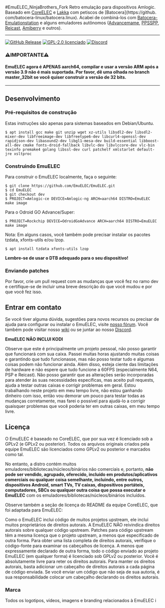 #EmuELEC_NinjaBrothers_Fork
Retro emulação para dispositivos Amlogic.
Baseado em [CoreELEC](https://github.com/CoreELEC/CoreELEC) e [Lakka](https://github.com/libretro/Lakka-LibreELEC) com petiscos de [Batocera](https://github. com/batocera-linux/batocera.linux). Acabei de combiná-los com [Batocera-Emulationstation](https://github.com/batocera-linux/batocera-emulationstation) e alguns emuladores autônomos ([Advancemame](https://github.com/amadvance/advancemame), [ PPSSPP](https://github.com/hrydgard/ppsspp), [Reicast](https://github.com/reicast/reicast-emulator), [Amiberry](https://github.com/midwan/amiberry ) e outros).

---
[![GitHub Release](https://img.shields.io/github/release/EmuELEC/EmuELEC.svg)](https://github.com/EmuELEC/EmuELEC/releases/latest)
[![GPL-2.0 licenciado](https://shields.io/badge/license-GPL2-blue)](https://github.com/EmuELEC/EmuELEC/blob/master/licenses/GPL2.txt)
[![Discord](https://img.shields.io/badge/chat-on%20discord-7289da.svg?logo=discord)](https://discord.gg/cbgtJTu)

### ⚠️**IMPORTANTE**⚠️
#### EmuELEC agora é APENAS aarch64, compilar e usar a versão ARM após a versão 3.9 não é mais suportada. Por favor, dê uma olhada no branch master_32bit se você quiser construir a versão de 32 bits.

---
## Desenvolvimento

### Pré-requisitos de construção

Estas instruções são apenas para sistemas baseados em Debian/Ubuntu.

```
$ apt install gcc make git unzip wget xz-utils libsdl2-dev libsdl2-mixer-dev libfreeimage-dev libfreetype6-dev libcurl4-openssl-dev rapidjson-dev libasound2-dev libgl1-mesa-dev build-essential libboost-all-dev cmake fonts-droid-fallback libvlc-dev libvlccore-dev vlc-bin texinfo premake4 golang libssl-dev curl patchelf xmlstarlet default-jre xsltproc
```

### Construindo EmuELEC
Para construir o EmuELEC localmente, faça o seguinte:

```
$ git clone https://github.com/EmuELEC/EmuELEC.git
$ cd EmuELEC
$ git checkout dev
$ PROJECT=Amlogic-ce DEVICE=Amlogic-ng ARCH=aarch64 DISTRO=EmuELEC make image
```

Para o Odroid GO Advance/Super:
```
$ PROJECT=Rockchip DEVICE=OdroidGoAdvance ARCH=aarch64 DISTRO=EmuELEC make image
```

Nota: Em alguns casos, você também pode precisar instalar os pacotes tzdata, xfonts-utils e/ou lzop.
```
$ apt install tzdata xfonts-utils lzop
```


**Lembre-se de usar o DTB adequado para o seu dispositivo!**

### Enviando patches
Por favor, crie um pull request com as mudanças que você fez no ramo dev e certifique-se de incluir uma breve descrição do que você mudou e por que você fez isso.

## Entrar em contato
Se você tiver alguma dúvida, sugestões para novos recursos ou precisar de ajuda para configurar ou instalar o EmuELEC, visite [nosso fórum](https://emuelec.discourse.group/). Você também pode visitar nosso [wiki](https://github.com/EmuELEC/EmuELEC/wiki) ou se juntar ao nosso [Discord](https://discord.gg/cbgtJTu).

**EmuELEC NÃO INCLUI KODI**

Observe que este é principalmente um projeto pessoal, não posso garantir que funcionará com sua caixa. Passei muitas horas ajustando muitas coisas e garantindo que tudo funcionasse, mas não posso testar tudo e algumas coisas podem não funcionar ainda. Além disso, esteja ciente das limitações de hardware e não espere que tudo funcione a 60FPS (especialmente N64, PSP e Reicast). Não posso garantir que as alterações serão incorporadas para atender às suas necessidades específicas, mas aceito pull requests, ajuda a testar outras caixas e corrigir problemas em geral.
Estou trabalhando neste projeto em meu tempo livre, não estou ganhando dinheiro com isso, então vou demorar um pouco para testar todas as mudanças corretamente, mas farei o possível para ajudá-lo a corrigir quaisquer problemas que você poderia ter em outras caixas, em meu tempo livre.

## Licença

O EmuELEC é baseado no CoreELEC, que por sua vez é licenciado sob a GPLv2 (e GPLv2 ou posterior). Todos os arquivos originais criados pela equipe EmuELEC são licenciados como GPLv2 ou posterior e marcados como tal.

No entanto, a distro contém muitos emuladores/bibliotecas/núcleos/binários não comerciais e, portanto, **não pode ser vendido, agrupado, oferecido, incluído em produtos/aplicativos comerciais ou qualquer coisa semelhante, incluindo, entre outros, dispositivos Android, smart TVs, TV caixas, dispositivos portáteis, computadores, SBCs ou qualquer outra coisa que possa executar o EmuELEC** com os emuladores/bibliotecas/núcleos/binários incluídos.

Observe também a seção de licença do README da equipe CoreELEC, que foi adaptada para EmuELEC:

Como o EmuELEC inclui código de muitos projetos upstream, ele inclui muitos proprietários de direitos autorais. A EmuELEC NÃO reivindica direitos autorais sobre qualquer código upstream. Patches para código upstream têm a mesma licença que o projeto upstream, a menos que especificado de outra forma. Para obter uma lista completa de direitos autorais, verifique o código-fonte para examinar os cabeçalhos de licença. A menos que expressamente declarado de outra forma, todo o código enviado ao projeto EmuELEC (em qualquer forma) é licenciado sob GPLv2 ou posterior. Você é absolutamente livre para reter os direitos autorais. Para manter os direitos autorais, basta adicionar um cabeçalho de direitos autorais a cada página de código enviada. Se você enviar um código que não seja de sua autoria, é sua responsabilidade colocar um cabeçalho declarando os direitos autorais.

### Marca

Todos os logotipos, vídeos, imagens e branding relacionados à EmuELEC i
